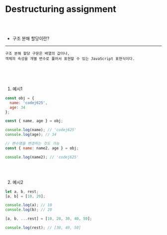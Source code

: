 # Destructuring assignment

<br /><br />

* 구조 분해 할당이란?
---

```
구조 분해 할당 구문은 배열의 값이나,
객체의 속성을 개별 변수로 풀어서 표현할 수 있는 JavaScript 표현식이다.
```

<br /><br /><br />

1. 예시1

```javascript
const obj = {
  name: 'codej625',
  age: 34
};

const { name, age } = obj;

console.log(name); // 'codej625'
console.log(age); // 34

// 변수명을 변경하는 것도 가능
const { name: name2, age } = obj;

console.log(name2); // 'codej625'
```

<br /><br />

2. 예시2

```javascript
let a, b, rest;
[a, b] = [10, 20];

console.log(a); // 10
console.log(b); // 20

[a, b, ...rest] = [10, 20, 30, 40, 50];

console.log(rest); // [30, 40, 50]
```

